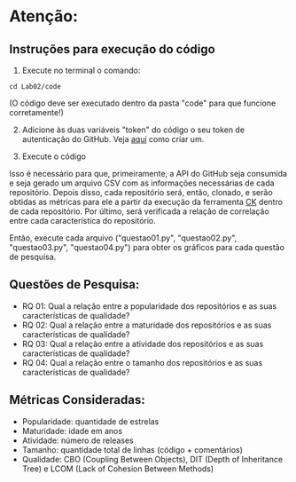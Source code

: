 # Atenção:
## Instruções para execução do código

1. Execute no terminal o comando:

`cd Lab02/code`

(O código deve ser executado dentro da pasta "code" para que funcione corretamente!)

2. Adicione às duas variáveis "token" do código o seu token de autenticação do GitHub. Veja [aqui](https://docs.github.com/pt/enterprise-cloud@latest/authentication/keeping-your-account-and-data-secure/managing-your-personal-access-tokens#como-criar-um-personal-access-token-classic) como criar um.

3. Execute o código

Isso é necessário para que, primeiramente, a API do GitHub seja consumida e seja gerado um arquivo CSV com as informações necessárias de cada repositório. Depois disso, cada repositório será, então, clonado, e serão obtidas as métricas para ele a partir da execução da ferramenta [CK](https://github.com/mauricioaniche/ck) dentro de cada repositório. Por último, será verificada a relação de correlação entre cada característica do repositório.

Então, execute cada arquivo ("questao01.py", "questao02.py", "questao03.py", "questao04.py") para obter os gráficos para cada questão de pesquisa. 

## Questões de Pesquisa:
* RQ 01: Qual a relação entre a popularidade dos repositórios e as suas características de qualidade?
* RQ 02: Qual a relação entre a maturidade dos repositórios e as suas características de qualidade?
* RQ 03: Qual a relação entre a atividade dos repositórios e as suas características de qualidade?
* RQ 04: Qual a relação entre o tamanho dos repositórios e as suas características de qualidade?

## Métricas Consideradas:
* Popularidade: quantidade de estrelas
* Maturidade: idade em anos
* Atividade: número de releases
* Tamanho: quantidade total de linhas (código + comentários)
* Qualidade: CBO (Coupling Between Objects), DIT (Depth of Inheritance Tree) e LCOM (Lack of Cohesion Between Methods)